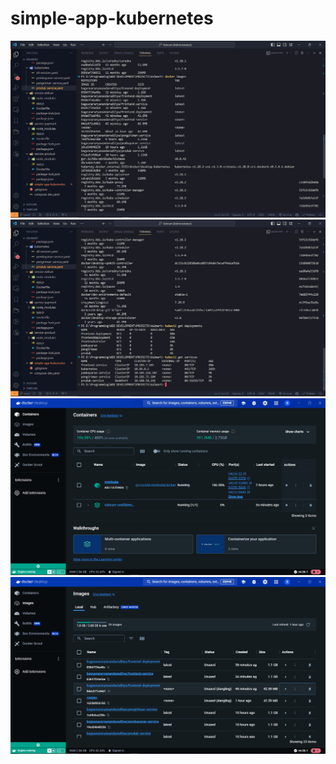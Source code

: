 # simple-app-kubernetes
![Docker Images](images/1.png)
![kubectl get deployments and services](images/2.png)
![Containers](images/3.png)
![Images](images/4.png)
